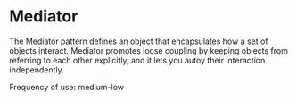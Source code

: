 # Mediator

The Mediator pattern defines an object that encapsulates how a set of objects interact.
Mediator promotes loose coupling by keeping objects from referring to each other explicitly,
and it lets you autoy their interaction independently.

Frequency of use: medium-low